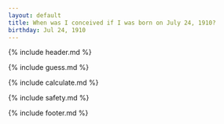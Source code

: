 ```yaml
---
layout: default
title: When was I conceived if I was born on July 24, 1910?
birthday: Jul 24, 1910
---
```


{% include header.md %}

{% include guess.md %}

{% include calculate.md %}

{% include safety.md %}

{% include footer.md %}



